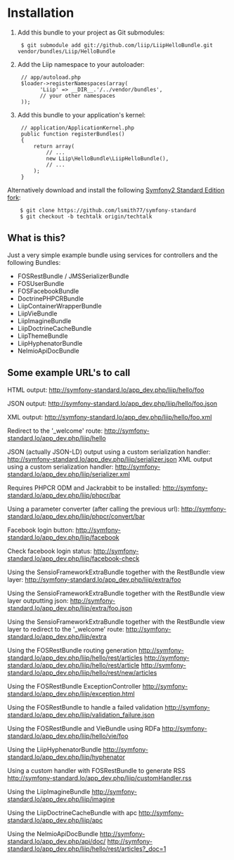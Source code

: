 Installation
============

  1. Add this bundle to your project as Git submodules:

          $ git submodule add git://github.com/liip/LiipHelloBundle.git vendor/bundles/Liip/HelloBundle

  2. Add the Liip namespace to your autoloader:

          // app/autoload.php
          $loader->registerNamespaces(array(
                'Liip' => __DIR__.'/../vendor/bundles',
                // your other namespaces
          ));

  3. Add this bundle to your application's kernel:

          // application/ApplicationKernel.php
          public function registerBundles()
          {
              return array(
                  // ...
                  new Liip\HelloBundle\LiipHelloBundle(),
                  // ...
              );
          }

  Alternatively download and install the following [Symfony2 Standard Edition fork](https://github.com/lsmith77/symfony-standard/tree/techtalk):

        $ git clone https://github.com/lsmith77/symfony-standard
        $ git checkout -b techtalk origin/techtalk

What is this?
-------------

Just a very simple example bundle using services for controllers and the following Bundles:

- FOSRestBundle / JMSSerializerBundle
- FOSUserBundle
- FOSFacebookBundle
- DoctrinePHPCRBundle
- LiipContainerWrapperBundle
- LiipVieBundle
- LiipImagineBundle
- LiipDoctrineCacheBundle
- LiipThemeBundle
- LiipHyphenatorBundle
- NelmioApiDocBundle

Some example URL's to call
--------------------------

HTML output:
http://symfony-standard.lo/app_dev.php/liip/hello/foo

JSON output:
http://symfony-standard.lo/app_dev.php/liip/hello/foo.json

XML output:
http://symfony-standard.lo/app_dev.php/liip/hello/foo.xml

Redirect to the '_welcome' route:
http://symfony-standard.lo/app_dev.php/liip/hello

JSON (actually JSON-LD) output using a custom serialization handler:
http://symfony-standard.lo/app_dev.php/liip/serializer.json
XML output using a custom serialization handler:
http://symfony-standard.lo/app_dev.php/liip/serializer.xml

Requires PHPCR ODM and Jackrabbit to be installed:
http://symfony-standard.lo/app_dev.php/liip/phpcr/bar

Using a parameter converter (after calling the previous url):
http://symfony-standard.lo/app_dev.php/liip/phpcr/convert/bar

Facebook login button:
http://symfony-standard.lo/app_dev.php/liip/facebook

Check facebook login status:
http://symfony-standard.lo/app_dev.php/liip/facebook-check

Using the SensioFrameworkExtraBundle together with the RestBundle view layer:
http://symfony-standard.lo/app_dev.php/liip/extra/foo

Using the SensioFrameworkExtraBundle together with the RestBundle view layer outputting json:
http://symfony-standard.lo/app_dev.php/liip/extra/foo.json

Using the SensioFrameworkExtraBundle together with the RestBundle view layer to redirect to the '_welcome' route:
http://symfony-standard.lo/app_dev.php/liip/extra

Using the FOSRestBundle routing generation
http://symfony-standard.lo/app_dev.php/liip/hello/rest/articles
http://symfony-standard.lo/app_dev.php/liip/hello/rest/article
http://symfony-standard.lo/app_dev.php/liip/hello/rest/new/articles

Using the FOSRestBundle ExceptionController
http://symfony-standard.lo/app_dev.php/liip/exception.html

Using the FOSRestBundle to handle a failed validation
http://symfony-standard.lo/app_dev.php/liip/validation_failure.json

Using the FOSRestBundle and VieBundle using RDFa
http://symfony-standard.lo/app_dev.php/liip/hello/vie/foo

Using the LiipHyphenatorBundle
http://symfony-standard.lo/app_dev.php/liip/hyphenator

Using a custom handler with FOSRestBundle to generate RSS
http://symfony-standard.lo/app_dev.php/liip/customHandler.rss

Using the LiipImagineBundle
http://symfony-standard.lo/app_dev.php/liip/imagine

Using the LiipDoctrineCacheBundle with apc
http://symfony-standard.lo/app_dev.php/liip/apc

Using the NelmioApiDocBundle
http://symfony-standard.lo/app_dev.php/api/doc/
http://symfony-standard.lo/app_dev.php/liip/hello/rest/articles?_doc=1
